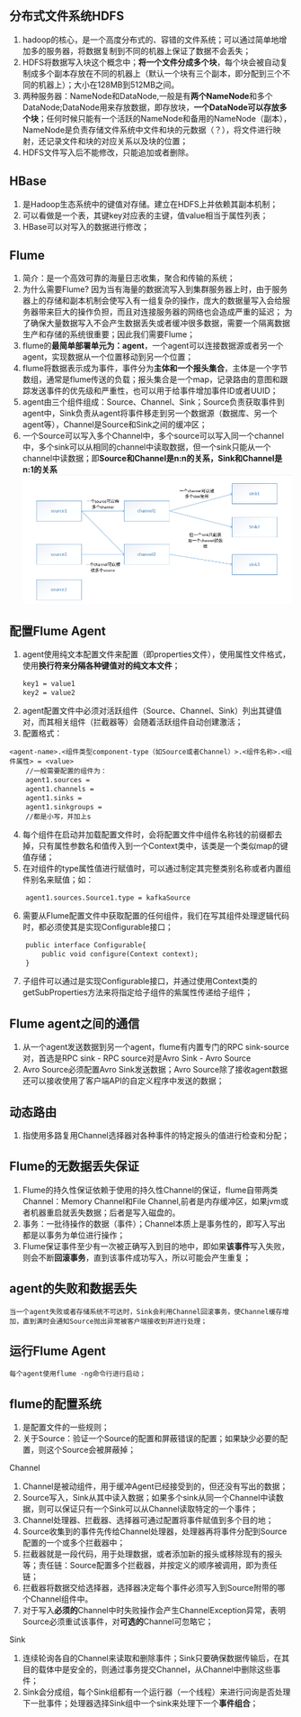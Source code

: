 ## 分布式文件系统HDFS
1. hadoop的核心，是一个高度分布式的、容错的文件系统；可以通过简单地增加多的服务器，将数据复制到不同的机器上保证了数据不会丢失；
2. HDFS将数据写入块这个概念中；**将一个文件分成多个块**，每个块会被自动复制成多个副本存放在不同的机器上（默认一个块有三个副本，即分配到三个不同的机器上）；大小在128MB到512MB之间。
3. 两种服务器：NameNode和DataNode,一般是有**两个NameNode**和多个DataNode;DataNode用来存放数据，即存放块，**一个DataNode可以存放多个块**；任何时候只能有一个活跃的NameNode和备用的NameNode（副本），NameNode是负责存储文件系统中文件和块的元数据（？），将文件进行映射，还记录文件和块的对应关系以及块的位置；
4. HDFS文件写入后不能修改，只能追加或者删除。

## HBase
1. 是Hadoop生态系统中的键值对存储。建立在HDFS上并依赖其副本机制；
2. 可以看做是一个表，其键key对应表的主键，值value相当于属性列表；
3. HBase可以对写入的数据进行修改；

## Flume
1. 简介：是一个高效可靠的海量日志收集，聚合和传输的系统；
2. 为什么需要Flume?
    因为当有海量的数据流写入到集群服务器上时，由于服务器上的存储和副本机制会使写入有一组复杂的操作，庞大的数据量写入会给服务器带来巨大的操作负担，而且对连接服务器的网络也会造成严重的延迟；
    为了确保大量数据写入不会产生数据丢失或者缓冲很多数据，需要一个隔离数据生产和存储的系统很重要；因此我们需要Flume；
3. flume的**最简单部署单元为：agent**，一个agent可以连接数据源或者另一个agent，实现数据从一个位置移动到另一个位置；
4. flume将数据表示成为事件，事件分为**主体和一个报头集合**，主体是一个字节数组，通常是flume传送的负载；报头集合是一个map，记录路由的意图和跟踪发送事件的优先级和严重性，也可以用于给事件增加事件ID或者UUID；
5. agent由三个组件组成：Source、Channel、Sink；Source负责获取事件到agent中，Sink负责从agent将事件移走到另一个数据源（数据库、另一个agent等），Channel是Source和Sink之间的缓冲区；
6. 一个Source可以写入多个Channel中，多个source可以写入同一个channel中，多个sink可以从相同的channel中读取数据，但一个sink只能从一个channel中读数据；即**Source和Channel是n:n的关系，Sink和Channel是n:1的关系**
![组件间关系](img/组件间关系.png)

## 配置Flume Agent
1. agent使用纯文本配置文件来配置（即properties文件），使用属性文件格式，使用**换行符来分隔各种键值对的纯文本文件**；
    ```
    key1 = value1
    key2 = value2
    ```
2. agent配置文件中必须对活跃组件（Source、Channel、Sink）列出其键值对，而其相关组件（拦截器等）会随着活跃组件自动创建激活；
3. 配置格式：
```
<agent-name>.<组件类型component-type（如Source或者Channel）>.<组件名称>.<组件属性> = <value>
    //一般需要配置的组件为：
    agent1.sources = 
    agent1.channels = 
    agent1.sinks =
    agent1.sinkgroups =
    //都是小写，并加上s
```
4. 每个组件在启动并加载配置文件时，会将配置文件中组件名称钱的前缀都去掉，只有属性参数名和值传入到一个Context类中，该类是一个类似map的键值存储；
5. 在对组件的type属性值进行赋值时，可以通过制定其完整类别名称或者内置组件别名来赋值；如：
```
    agent1.sources.Source1.type = kafkaSource
```
6. 需要从Flume配置文件中获取配置的任何组件，我们在写其组件处理逻辑代码时，都必须使其是实现Configurable接口；
```
    public interface Configurable{
        public void configure(Context context);
    }
```
7. 子组件可以通过是实现Configurable接口，并通过使用Context类的getSubProperties方法来将指定给子组件的紫属性传递给子组件；


## Flume agent之间的通信
1. 从一个agent发送数据到另一个agent，flume有内置专门的RPC sink-source对，首选是RPC sink - RPC source对是Avro Sink - Avro Source
2. Avro Source必须配置Avro Sink发送数据；Avro Source除了接收agent数据还可以接收使用了客户端API的自定义程序中发送的数据；

## 动态路由
1. 指使用多路复用Channel选择器对各种事件的特定报头的值进行检查和分配；

## Flume的无数据丢失保证
1. Flume的持久性保证依赖于使用的持久性Channel的保证，flume自带两类Channel：Memory Channel和File Channel,前者是内存缓冲区，如果jvm或者机器重启就丢失数据；后者是写入磁盘的。
2. 事务：一批待操作的数据（事件）；Channel本质上是事务性的，即写入写出都是以事务为单位进行操作；
3. Flume保证事件至少有一次被正确写入到目的地中，即如果**该事件**写入失败，则会不断**回滚事务**，直到该事件成功写入，所以可能会产生重复；

## agent的失败和数据丢失 
    当一个agent失败或者存储系统不可达时，Sink会利用Channel回滚事务，使Channel缓存增加，直到满时会通知Source抛出异常被客户端接收到并进行处理；

## 运行Flume Agent
    每个agent使用flume -ng命令行进行启动；

## flume的配置系统
1. 是配置文件的一些规则；
2. 关于Source：验证一个Source的配置和屏蔽错误的配置；如果缺少必要的配置，则这个Source会被屏蔽掉；

Channel
1. Channel是被动组件，用于缓冲Agent已经接受到的，但还没有写出的数据；
2. Source写入，Sink从其中读入数据；如果多个sink从同一个Channel中读数据，则可以保证只有一个Sink可以从Channel读取特定的一个事件；
3. Channel处理器、拦截器、选择器可通过配置将事件赋值到多个目的地；
4. Source收集到的事件先传给Channel处理器，处理器再将事件分配到Source配置的一个或多个拦截器中；
5. 拦截器就是一段代码，用于处理数据，或者添加新的报头或移除现有的报头等；责任链：Source配置多个拦截器，并按定义的顺序被调用，即为责任链；
6. 拦截器将数据交给选择器，选择器决定每个事件必须写入到Source附带的哪个Channel组件中。
7. 对于写入**必须的**Channel中时失败操作会产生ChannelException异常，表明Source必须重试该事件，对**可选的**Channel可忽略它；

Sink
1. 连续轮询各自的Channel来读取和删除事件；Sink只要确保数据传输后，在其目的载体中是安全的，则通过事务提交Channel，从Channel中删除这些事件；
2. Sink会分成组，每个Sink组都有一个运行器（一个线程）来进行问询是否处理下一批事件；处理器选择Sink组中一个sink来处理下一个**事件组合**；